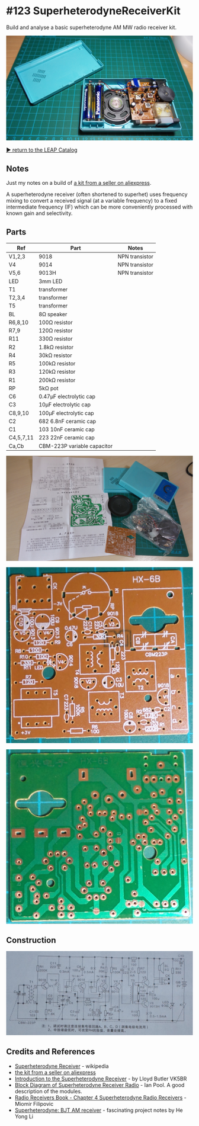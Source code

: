 # #123 SuperheterodyneReceiverKit

Build and analyse a basic superheterodyne AM MW radio receiver kit.

![The Build](./assets/SuperheterodyneReceiverKit_build.jpg?raw=true)

[:arrow_forward: return to the LEAP Catalog](http://leap.tardate.com)

## Notes

Just my notes on a build of [a kit from a seller on aliexpress](http://www.aliexpress.com/item/DIY-Kits-Superheterodyne-Radio-Receiver-6-Transistor-sch-case-w-Speaker/32367150788.html).

A superheterodyne receiver (often shortened to superhet) uses frequency mixing to convert a received signal
(at a variable frequency)
to a fixed intermediate frequency (IF) which can be more conveniently processed with known gain and selectivity.


## Parts

| Ref     | Part                        | Notes           |
|---------|-----------------------------|-----------------|
| V1,2,3  | 9018                        | NPN transistor  |
| V4      | 9014                        | NPN transistor  |
| V5,6    | 9013H                       | NPN transistor  |
| LED     | 3mm LED                     |   |
| T1      | transformer                 |   |
| T2,3,4  | transformer                 |   |
| T5      | transformer                 |   |
| BL      | 8Ω speaker                  |   |
| R6,8,10 | 100Ω resistor               |   |
| R7,9    | 120Ω resistor               |   |
| R11     | 330Ω resistor               |   |
| R2      | 1.8kΩ resistor              |   |
| R4      | 30kΩ resistor               |   |
| R5      | 100kΩ resistor              |   |
| R3      | 120kΩ resistor              |   |
| R1      | 200kΩ resistor              |   |
| RP      | 5kΩ pot                     |   |
| C6      | 0.47µF electrolytic cap     |   |
| C3      | 10µF  electrolytic cap      |   |
| C8,9,10 | 100µF electrolytic cap      |   |
| C2      | 682 6.8nF ceramic cap       |   |
| C1      | 103 10nF ceramic cap        |   |
| C4,5,7,11 | 223 22nF ceramic cap      |   |
| Ca,Cb   | CBM-223P variable capacitor |   |

![SuperheterodyneReceiverKit_unboxed](./assets/SuperheterodyneReceiverKit_unboxed.jpg?raw=true)

![SuperheterodyneReceiverKit_pcb_front](./assets/SuperheterodyneReceiverKit_pcb_front.jpg?raw=true)

![SuperheterodyneReceiverKit_pcb_back](./assets/SuperheterodyneReceiverKit_pcb_back.jpg?raw=true)

## Construction

![The Schematic](./assets/SuperheterodyneReceiverKit_schematic.jpg?raw=true)


## Credits and References
* [Superheterodyne Receiver](https://en.wikipedia.org/wiki/Superheterodyne_receiver) - wikipedia
* [the kit from a seller on aliexpress](http://www.aliexpress.com/item/DIY-Kits-Superheterodyne-Radio-Receiver-6-Transistor-sch-case-w-Speaker/32367150788.html)
* [Introduction to the Superheterodyne Receiver](http://users.tpg.com.au/users/ldbutler/Superhet.htm) - by Lloyd Butler VK5BR
* [Block Diagram of Superheterodyne Receiver Radio](http://www.radio-electronics.com/info/rf-technology-design/superheterodyne-radio-receiver/block-diagram.php) - Ian Pool. A good description of the modules.
* [Radio Receivers Book - Chapter 4  Superheterodyne Radio Receivers](http://www.mikroe.com/old/books/rrbook/chapter4/chapter4a.htm) - Miomir Filipovic
* [Superheterodyne: BJT AM receiver](https://sites.google.com/site/linuxdigitallab/rf-ham-radio/superheterodyne-am-receiver-use-discrete-transistor) - fascinating project notes by He Yong Li